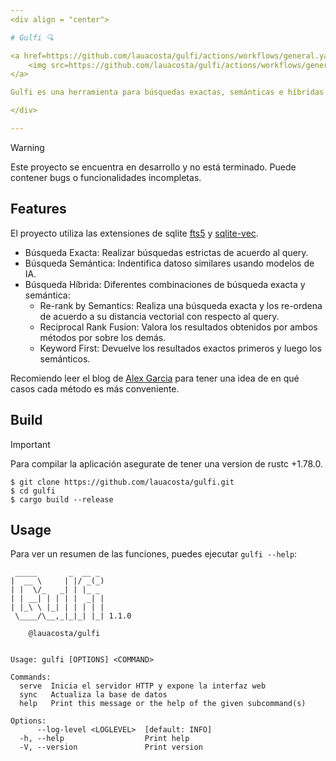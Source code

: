 ```yaml
---
<div align = "center">

# Gulfi 🔍

<a href=https://github.com/lauacosta/gulfi/actions/workflows/general.yaml>
    <img src=https://github.com/lauacosta/gulfi/actions/workflows/general.yaml/badge.svg>
</a>

Gulfi es una herramienta para búsquedas exactas, semánticas e híbridas sobre datos en una base de datos SQLite.

</div>

---
```


> [!WARNING]
> Este proyecto se encuentra en desarrollo y no está terminado. Puede contener bugs o funcionalidades incompletas.

## Features
El proyecto utiliza las extensiones de sqlite [fts5](https://sqlite.org/fts5.html) y [sqlite-vec](https://github.com/asg017/sqlite-vec).

- Búsqueda Exacta: Realizar búsquedas estrictas de acuerdo al query.
- Búsqueda Semántica: Indentifica datoso similares usando modelos de IA.
- Búsqueda Híbrida: Diferentes combinaciones de búsqueda exacta y semántica:
    - Re-rank by Semantics: Realiza una búsqueda exacta y los re-ordena de acuerdo a su distancia vectorial con respecto al query.
    - Reciprocal Rank Fusion: Valora los resultados obtenidos por ambos métodos por sobre los demás.
    - Keyword First: Devuelve los resultados exactos primeros y luego los semánticos.

Recomiendo leer el blog de [Alex Garcia](https://alexgarcia.xyz/blog/2024/sqlite-vec-hybrid-search/index.html#which-should-i-choose) para tener una idea de en qué casos cada método es más conveniente.

## Build
> [!IMPORTANT]
> Para compilar la aplicación asegurate de tener una version de rustc +1.78.0.
```
$ git clone https://github.com/lauacosta/gulfi.git
$ cd gulfi
$ cargo build --release
```

## Usage
Para ver un resumen de las funciones, puedes ejecutar `gulfi --help`:
```
 _____       _  __ _
|  __ \     | |/ _(_)
| |  \/_   _| | |_ _
| | __| | | | |  _| |
| |_\ \ |_| | | | | |
 \____/\__,_|_|_| |_| 1.1.0

    @lauacosta/gulfi


Usage: gulfi [OPTIONS] <COMMAND>

Commands:
  serve  Inicia el servidor HTTP y expone la interfaz web
  sync   Actualiza la base de datos
  help   Print this message or the help of the given subcommand(s)

Options:
      --log-level <LOGLEVEL>  [default: INFO]
  -h, --help                  Print help
  -V, --version               Print version
```

